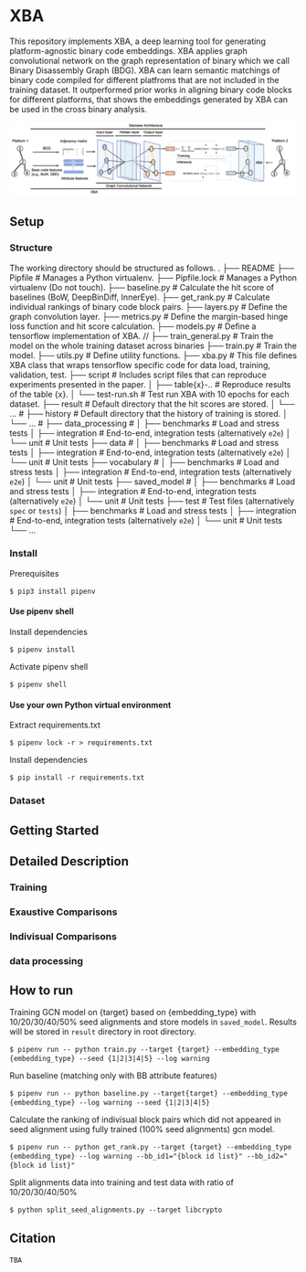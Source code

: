 # XBA
This repository implements XBA, a deep learning tool for generating platform-agnostic binary code embeddings. XBA applies graph convolutional network on the graph representation of binary which we call Binary Disassembly Graph (BDG). XBA can learn semantic matchings of binary code compiled for different platfroms that are not included in the training dataset. It outperformed prior works in aligning binary code blocks for different platforms, that shows the embeddings generated by XBA can be used in the cross binary analysis.

![overview](./gcnoverview.jpg)

## Setup

### Structure
The working directory should be structured as follows.
    .
    ├── README
    ├── Pipfile                 # Manages a Python virtualenv.
    ├── Pipfile.lock            # Manages a Python virtualenv (Do not touch).
    ├── baseline.py             # Calculate the hit score of baselines (BoW, DeepBinDiff, InnerEye).
    ├── get_rank.py             # Calculate individual rankings of binary code block pairs.
    ├── layers.py               # Define the graph convolution layer.
    ├── metrics.py              # Define the margin-based hinge loss function and hit score calculation.
    ├── models.py               # Define a tensorflow implementation of XBA.
    // ├── train_general.py        # Train the model on the whole training dataset across binaries
    ├── train.py                # Train the model.
    ├── utils.py                # Define utility functions.
    ├── xba.py                  # This file defines XBA class that wraps tensorflow specific code for data load, training, validation, test.
    ├── script                  # Includes script files that can reproduce experiments presented in the paper.
    │   ├── table{x}-..         # Reproduce results of the table {x}.
    │   └── test-run.sh         # Test run XBA with 10 epochs for each dataset.
    ├── result                  # Default directory that the hit scores are stored.
    │   └── ...                 #
    ├── history                 # Default directory that the history of training is stored.
    │   └── ...                 #
    ├── data_processing         # 
    │   ├── benchmarks          # Load and stress tests
    │   ├── integration         # End-to-end, integration tests (alternatively `e2e`)
    │   └── unit                # Unit tests
    ├── data                    # 
    │   ├── benchmarks          # Load and stress tests
    │   ├── integration         # End-to-end, integration tests (alternatively `e2e`)
    │   └── unit                # Unit tests
    ├── vocabulary              # 
    │   ├── benchmarks          # Load and stress tests
    │   ├── integration         # End-to-end, integration tests (alternatively `e2e`)
    │   └── unit                # Unit tests
    ├── saved_model             # 
    │   ├── benchmarks          # Load and stress tests
    │   ├── integration         # End-to-end, integration tests (alternatively `e2e`)
    │   └── unit                # Unit tests
    ├── test                    # Test files (alternatively `spec` or `tests`)
    │   ├── benchmarks          # Load and stress tests
    │   ├── integration         # End-to-end, integration tests (alternatively `e2e`)
    │   └── unit                # Unit tests
    └── ...

### Install
Prerequisites
```shellsciprt
$ pip3 install pipenv
```
#### Use pipenv shell

Install dependencies
```shellscript
$ pipenv install
```

Activate pipenv shell
```shellscript
$ pipenv shell
```

#### Use your own Python virtual environment

Extract requirements.txt
```shellscript
$ pipenv lock -r > requirements.txt
```

Install dependencies
```shellscript
$ pip install -r requirements.txt
```

### Dataset




## Getting Started

## Detailed Description

### Training

### Exaustive Comparisons

### Indivisual Comparisons



### data processing

## How to run


Training GCN model on {target} based on {embedding_type} with 10/20/30/40/50% seed alignments and store models in `saved_model`. Results will be stored in `result` directory in root directory.
```shellscript
$ pipenv run -- python train.py --target {target} --embedding_type {embedding_type} --seed {1|2|3|4|5} --log warning
```

Run baseline (matching only with BB attribute features)
```shellscript
$ pipenv run -- python baseline.py --target{target} --embedding_type {embedding_type} --log warning --seed {1|2|3|4|5}
```

Calculate the ranking of indivisual block pairs which did not appeared in seed alignment using fully trained (100% seed alignments) gcn model.
```shellscript
$ pipenv run -- python get_rank.py --target {target} --embedding_type {embedding_type} --log warning --bb_id1="{block id list}" --bb_id2="{block id list}"
```

Split alignments data into training and test data with ratio of 10/20/30/40/50%
```shellscript
$ python split_seed_alignments.py --target libcrypto
```

## Citation
```
TBA
```